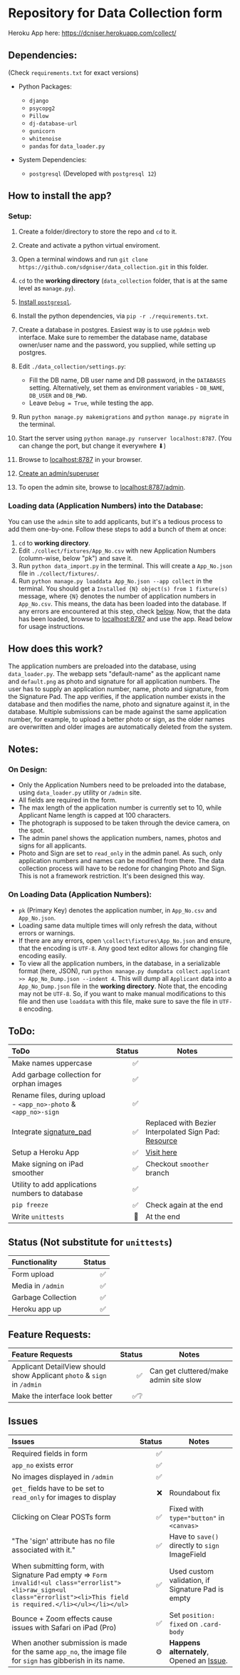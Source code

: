 # Repository for Data Collection form

Heroku App here: https://dcniser.herokuapp.com/collect/

## Dependencies:
(Check `requirements.txt` for exact versions)

* Python Packages:
  * `django`
  * `psycopg2`
  * `Pillow`
  * `dj-database-url`
  * `gunicorn`
  * `whitenoise`
  * `pandas` for `data_loader.py`

* System Dependencies:
  * `postgresql` (Developed with `postgresql 12`)


## How to install the app?

### Setup:
1. Create a folder/directory to store the repo and `cd` to it.
2. Create and activate a python virtual enviroment.
3. Open a terminal windows and run `git clone https://github.com/sdgniser/data_collection.git` in this folder.
4. `cd` to the **working directory** (`data_collection` folder, that is at the same level as `manage.py`).
5. [Install `postgresql`](https://www.postgresql.org/download/).
6. Install the python dependencies, via `pip -r ./requirements.txt`.
7. Create a database in postgres. Easiest way is to use `pgAdmin` web interface. Make sure to remember the database name, database owner/user name and the password, you supplied, while setting up postgres.
8. Edit `./data_collection/settings.py`:
   * Fill the DB name, DB user name and DB password, in the `DATABASES` setting. Alternatively, set them as environment variables - `DB_NAME`, `DB_USER` and `DB_PWD`.
   * Leave `Debug = True`, while testing the app.

9.  Run `python manage.py makemigrations` and `python manage.py migrate` in the terminal.
10. Start the server using `python manage.py runserver localhost:8787`. (You can change the port, but change it everywhere ⬇)
11. Browse to [localhost:8787](localhost:8787) in your browser.
12. [Create an admin/superuser](https://docs.djangoproject.com/en/3.0/intro/tutorial02/#creating-an-admin-user)
13. To open the admin site, browse to [localhost:8787/admin](localhost:8787/admin).

### Loading data (Application Numbers) into the Database:

You can use the `admin` site to add applicants, but it's a tedious process to add them one-by-one. Follow these steps to add a bunch of them at once:

1. `cd` to **working directory**.
2. Edit `./collect/fixtures/App_No.csv` with new Application Numbers (column-wise, below "pk") and save it.
3. Run `python data_import.py` in the terminal. This will create a `App_No.json` file in `./collect/fixtures/`.
4. Run `python manage.py loaddata App_No.json --app collect` in the terminal. You should get a `Installed {N} object(s) from 1 fixture(s)` message, where `{N}` denotes the number of application numbers in `App_No.csv`. This means, the data has been loaded into the database. If any errors are encountered at this step, check [below](#on-loading-data-application-numbers).
Now, that the data has been loaded, browse to [localhost:8787](localhost:8787) and use the app. Read below for usage instructions.


## How does this work?

The application numbers are preloaded into the database, using `data_loader.py`. The webapp sets "default-name" as the applicant name and `default.png` as photo and signature for all application numbers. The user has to supply an application number, name, photo and signature, from the Signature Pad. The app verifies, if the application number exists in the database and then modifies the name, photo and signature against it, in the database. Multiple submissions can be made against the same application number, for example, to upload a better photo or sign, as the older names are overwritten and older images are automatically deleted from the system.


## Notes:

### On Design:
* Only the Application Numbers need to be preloaded into the database, using `data_loader.py` utility or `/admin` site.
* All fields are required in the form.
* The max length of the application number is currently set to 10, while Applicant Name length is capped at 100 characters.
* The photograph is supposed to be taken through the device camera, on the spot.
* The admin panel shows the application numbers, names, photos and signs for all applicants.
* Photo and Sign are set to `read_only` in the admin panel. As such, only application numbers and names can be modified from there. The data collection process will have to be redone for changing Photo and Sign. This is not a framework restriction. It's been designed this way.

### On Loading Data (Application Numbers):
* `pk` (Primary Key) denotes the application number, in `App_No.csv` and `App_No.json`.
* Loading same data multiple times will only refresh the data, without errors or warnings.
* If there are any errors, open `\collect\fixtures\App_No.json` and ensure, that the encoding is `UTF-8`. Any good text editor allows for changing file encoding easily.
* To view all the application numbers, in the database, in a serializable format (here, JSON), run `python manage.py dumpdata collect.applicant >> App_No_Dump.json --indent 4`. This will dump all `Applicant` data into a `App_No_Dump.json` file in the **working directory**. Note that, the encoding may not be `UTF-8`. So, if you want to make manual modifications to this file and then use `loaddata` with this file, make sure to save the file in `UTF-8` encoding.


## ToDo:

| ToDo | Status | Notes |
|:---|---:|---|
| Make names uppercase | ✅ | |
| Add garbage collection for orphan images | ✅ | |
| Rename files, during upload - `<app_no>-photo` & `<app_no>-sign` | ✅ | |
| Integrate [signature_pad](https://github.com/szimek/signature_pad) | ✅ | Replaced with Bezier Interpolated Sign Pad: [Resource](https://github.com/thread-pond/signature-pad) |
| Setup a Heroku App | ✅ | [Visit here](https://dcniser.herokuapp.com/collect/) |
| Make signing on iPad smoother | ✅ | Checkout `smoother` branch |
| Utility to add applications numbers to database | ✅ | |
| `pip freeze` | ✅ | Check again at the end |
| Write `unittests` | 👀 | At the end |

## Status (Not substitute for `unittests`)

| Functionality | Status |
|:---|---:|
| Form upload | ✅ |
| Media in `/admin` | ✅ |
| Garbage Collection | ✅ |
| Heroku app up | ✅ |

## Feature Requests:

| Feature Requests | Status | Notes |
|:---|---:|---|
| Applicant DetailView should show Applicant `photo` & `sign` in `/admin` | ✅ | Can get cluttered/make admin site slow |
| Make the interface look better | ✅❔ | |

## Issues

| Issues | Status | Notes |
|:---|---:|----|
| Required fields in form | ✅ |
| `app_no` exists error | ✅ |
| No images displayed in `/admin` | ✅ |
| `get_` fields have to be set to `read_only` for images to display | ❌ | Roundabout fix |
| Clicking on Clear POSTs form | ✅ | Fixed with `type="button"` in `<canvas>`
| "The 'sign' attribute has no file associated with it." | ✅ | Have to `save()` directly to `sign` ImageField
| When submitting form, with Signature Pad empty => `Form invalid!<ul class="errorlist"><li>raw_sign<ul class="errorlist"><li>This field is required.</li></ul></li></ul>` | ✅ | Used custom validation, if Signature Pad is empty |
| Bounce + Zoom effects cause issues with Safari on iPad (Pro) | ✅ | Set `position: fixed` on `.card-body` |
| When another submission is made for the same `app_no`, the image file for `sign` has gibberish in its name. | ⚙ | **Happens alternately**, Opened an [Issue](https://github.com/sdgniser/data_collection/issues/1). |
